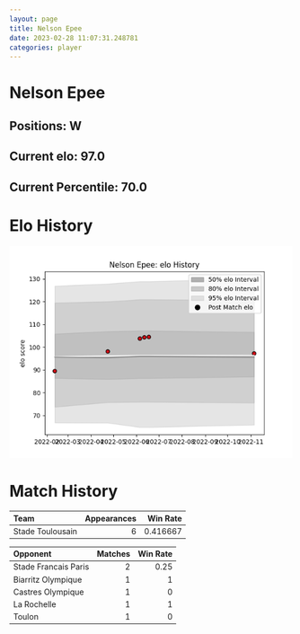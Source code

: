 ```yaml
---  
layout: page  
title: Nelson Epee  
date: 2023-02-28 11:07:31.248781  
categories: player  
---
```

# Nelson Epee

## Positions: W

## Current elo: 97.0

## Current Percentile: 70.0

# Elo History


![elo history](history_NelsonEpee.png)
# Match History


| Team             |   Appearances |   Win Rate |
|:-----------------|--------------:|-----------:|
| Stade Toulousain |             6 |   0.416667 |

| Opponent             |   Matches |   Win Rate |
|:---------------------|----------:|-----------:|
| Stade Francais Paris |         2 |       0.25 |
| Biarritz Olympique   |         1 |       1    |
| Castres Olympique    |         1 |       0    |
| La Rochelle          |         1 |       1    |
| Toulon               |         1 |       0    |